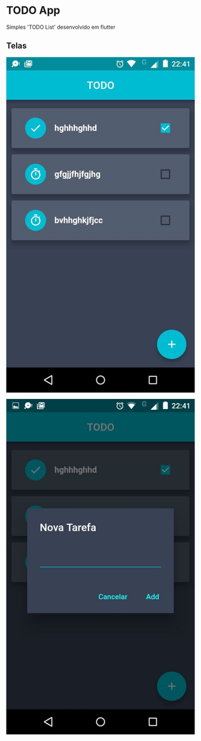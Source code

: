 # TODO App

Simples 'TODO List' desenvolvido em flutter

## Telas
![Tela Principal](lib/imgs/index.jpeg)

![Inserir Tarefa](lib/imgs/dialog.jpeg)


